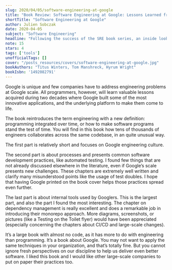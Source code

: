 ```yaml
---
slug: 2020/04/05/software-engineering-at-google
title: "Book Review: Software Engineering at Google: Lessons Learned from Programming Over Time"
shortTitle: "Software Engineering at Google"
author: Julien Sobczak
date: 2020-04-05
subject: "Software Engineering"
headline: "Following the success of the SRE book series, an inside look on the other side of the looking-glass."
note: 15
stars: 4
tags: ['tools']
unofficialTags: []
cover: "/posts_resources/covers/software-engineering-at-google.jpg"
bookAuthors: "Titus Winters, Tom Manshreck, Hyrum Wright"
bookIsbn: '1492082791'
---
```



Google is unique and few companies have to address engineering problems at Google scale. All programmers, however, will learn valuable lessons acquired during two decades where Google built some of the most innovative applications, and the underlying platform to make them come to life.

The book reintroduces the term engineering with a new definition: programming integrated over time, or how to make software programs stand the test of time. You will find in this book how tens of thousands of engineers collaborates across the same codebase, in an quite unusual way.

The first part is relatively short and focuses on Google engineering culture.

The second part is about processes and presents common software development practices, like automated testing. I found few things that are not already discussed elsewhere in the literature, even if Google’s scale presents new challenges. These chapters are extremely well written and clarify many misunderstood points like the usage of test doubles. I hope that having Google printed on the book cover helps those practices spread even further.

The last part is about internal tools used by Googlers. This is the largest part, and also the part I found the most interesting. The chapter on dependency management is really excellent and does a remarkable job in introducing their monorepo approach. More diagrams, screenshots, or pictures (like a Testing on the Toilet flyer) would have been appreciated (especially concerning the chapters about CI/CD and large-scale changes).

It’s a large book with almost no code, as it has more to do with engineering than programming. It’s a book about Google. You may not want to apply the same techniques in your organization, and that’s totally fine. But you cannot ignore fresh perspectives on our discipline to help us deliver even better software. I liked this book and I would like other large-scale companies to put on paper their practices too.

